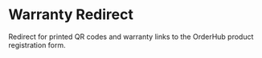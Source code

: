 # Warranty Redirect
Redirect for printed QR codes and warranty links to the OrderHub product registration form.

